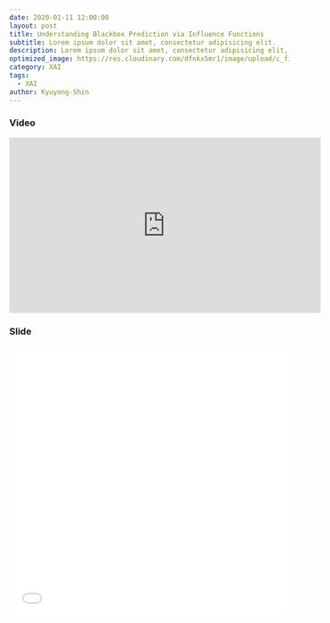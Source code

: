 ```yaml
---
date: 2020-01-11 12:00:00
layout: post
title: Understanding Blackbox Prediction via Influence Functions
subtitle: Lorem ipsum dolor sit amet, consectetur adipisicing elit.
description: Lorem ipsum dolor sit amet, consectetur adipisicing elit, sed do eiusmod tempor incididunt ut labore et dolore magna aliqua.
optimized_image: https://res.cloudinary.com/dfnkx5mr1/image/upload/c_fit,h_200,q_100,w_380/v1602307780/post_img/3D-black-box-artificial-intelligence-interviews-shutterstock-489987685_p014pw.jpg
category: XAI
tags:
  - XAI
author: Kyuyong-Shin
---
```


### Video
<iframe width="560" height="315" src="https://www.youtube.com/embed/sYoJ3V5NmMY" frameborder="0" allow="accelerometer; autoplay; clipboard-write; encrypted-media; gyroscope; picture-in-picture" allowfullscreen></iframe>

### Slide 
<iframe src="//www.slideshare.net/slideshow/embed_code/key/uv0Z9ukp85Rx4J" width="595" height="485" frameborder="0" marginwidth="0" marginheight="0" scrolling="no" style="border:1px solid #CCC; border-width:0px; margin-bottom:5px; max-width: 100%;" allowfullscreen> </iframe> 